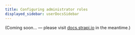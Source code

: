 ```yaml
---
title: Configuring administrator roles
displayed_sidebar: userDocsSidebar
---
```


(Coming soon… — please visit [docs.strapi.io](https://docs.strapi.io/user-docs/latest/users-roles-permissions/configuring-administrator-roles.html) in the meantime.)
